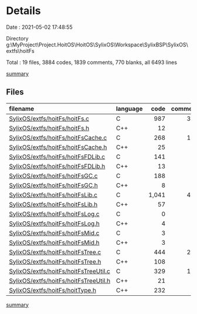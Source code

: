 # Details

Date : 2021-05-02 17:48:55

Directory g:\MyProject\Project.HoitOS\HoitOS\SylixOS\Workspace\SylixBSP\SylixOS\extfs\hoitFs

Total : 19 files,  3884 codes, 1839 comments, 770 blanks, all 6493 lines

[summary](results.md)

## Files
| filename | language | code | comment | blank | total |
| :--- | :--- | ---: | ---: | ---: | ---: |
| [SylixOS/extfs/hoitFs/hoitFs.c](/SylixOS/extfs/hoitFs/hoitFs.c) | C | 987 | 335 | 225 | 1,547 |
| [SylixOS/extfs/hoitFs/hoitFs.h](/SylixOS/extfs/hoitFs/hoitFs.h) | C++ | 12 | 30 | 4 | 46 |
| [SylixOS/extfs/hoitFs/hoitFsCache.c](/SylixOS/extfs/hoitFs/hoitFsCache.c) | C | 268 | 176 | 41 | 485 |
| [SylixOS/extfs/hoitFs/hoitFsCache.h](/SylixOS/extfs/hoitFs/hoitFsCache.h) | C++ | 25 | 27 | 12 | 64 |
| [SylixOS/extfs/hoitFs/hoitFsFDLib.c](/SylixOS/extfs/hoitFs/hoitFsFDLib.c) | C | 141 | 71 | 27 | 239 |
| [SylixOS/extfs/hoitFs/hoitFsFDLib.h](/SylixOS/extfs/hoitFs/hoitFsFDLib.h) | C++ | 13 | 23 | 5 | 41 |
| [SylixOS/extfs/hoitFs/hoitFsGC.c](/SylixOS/extfs/hoitFs/hoitFsGC.c) | C | 188 | 71 | 41 | 300 |
| [SylixOS/extfs/hoitFs/hoitFsGC.h](/SylixOS/extfs/hoitFs/hoitFsGC.h) | C++ | 8 | 21 | 6 | 35 |
| [SylixOS/extfs/hoitFs/hoitFsLib.c](/SylixOS/extfs/hoitFs/hoitFsLib.c) | C | 1,041 | 417 | 144 | 1,602 |
| [SylixOS/extfs/hoitFs/hoitFsLib.h](/SylixOS/extfs/hoitFs/hoitFsLib.h) | C++ | 57 | 26 | 13 | 96 |
| [SylixOS/extfs/hoitFs/hoitFsLog.c](/SylixOS/extfs/hoitFs/hoitFsLog.c) | C | 0 | 20 | 2 | 22 |
| [SylixOS/extfs/hoitFs/hoitFsLog.h](/SylixOS/extfs/hoitFs/hoitFsLog.h) | C++ | 4 | 20 | 5 | 29 |
| [SylixOS/extfs/hoitFs/hoitFsMid.c](/SylixOS/extfs/hoitFs/hoitFsMid.c) | C | 3 | 20 | 6 | 29 |
| [SylixOS/extfs/hoitFs/hoitFsMid.h](/SylixOS/extfs/hoitFs/hoitFsMid.h) | C++ | 3 | 20 | 5 | 28 |
| [SylixOS/extfs/hoitFs/hoitFsTree.c](/SylixOS/extfs/hoitFs/hoitFsTree.c) | C | 444 | 232 | 85 | 761 |
| [SylixOS/extfs/hoitFs/hoitFsTree.h](/SylixOS/extfs/hoitFs/hoitFsTree.h) | C++ | 108 | 56 | 27 | 191 |
| [SylixOS/extfs/hoitFs/hoitFsTreeUtil.c](/SylixOS/extfs/hoitFs/hoitFsTreeUtil.c) | C | 329 | 182 | 55 | 566 |
| [SylixOS/extfs/hoitFs/hoitFsTreeUtil.h](/SylixOS/extfs/hoitFs/hoitFsTreeUtil.h) | C++ | 21 | 20 | 10 | 51 |
| [SylixOS/extfs/hoitFs/hoitType.h](/SylixOS/extfs/hoitFs/hoitType.h) | C++ | 232 | 72 | 57 | 361 |

[summary](results.md)